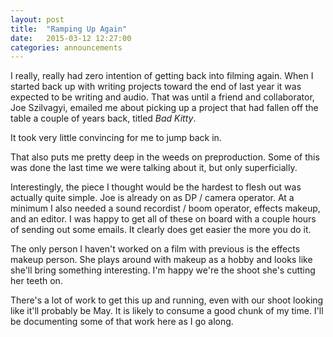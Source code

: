 ```yaml
---
layout: post
title:  "Ramping Up Again"
date:   2015-03-12 12:27:00
categories: announcements
---
```


I really, really had zero intention of getting back into filming again. When I started back up with writing projects toward the end of last year it was expected to be writing and audio. That was until a friend and collaborator, Joe Szilvagyi, emailed me about picking up a project that had fallen off the table a couple of years back, titled _Bad Kitty_.

It took very little convincing for me to jump back in.

That also puts me pretty deep in the weeds on preproduction. Some of this was done the last time we were talking about it, but only superficially.

Interestingly, the piece I thought would be the hardest to flesh out was actually quite simple. Joe is already on as DP / camera operator. At a minimum I also needed a sound recordist / boom operator, effects makeup, and an editor. I was happy to get all of these on board with a couple hours of sending out some emails. It clearly does get easier the more you do it.

The only person I haven't worked on a film with previous is the effects makeup person. She plays around with makeup as a hobby and looks like she'll bring something interesting. I'm happy we're the shoot she's cutting her teeth on.

There's a lot of work to get this up and running, even with our shoot looking like it'll probably be May. It is likely to consume a good chunk of my time. I'll be documenting some of that work here as I go along.